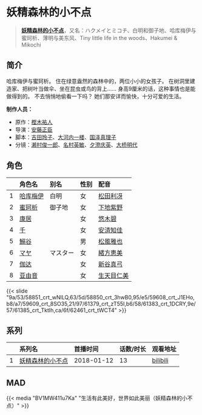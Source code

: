# 妖精森林的小不点


> <u>**[妖精森林的小不点](http://bgm.tv/subject/221726)**</u>，又名：ハクメイとミコチ、白明和御子地、哈库梅伊与蜜珂析、薄明与美东风、Tiny little life in the woods、Hakumei &amp; Mikochi

## 简介


哈库梅伊与蜜珂析。
住在绿意盎然的森林中的，两位小小的女孩子。
在树洞里建造家、把树叶当做伞、坐在昆虫或鸟的背上……
身高9厘米的话，这种事情也是能做得到的。
不去悄悄地偷看一下吗？
她们那安详而愉快，十分可爱的生活。

**制作人员：**
- 原作：[樫木祐人](http://bgm.tv/person/16196)
- 导演：[安藤正臣](http://bgm.tv/person/12276)
- 脚本：[吉田玲子](http://bgm.tv/person/508)、[大河内一楼](http://bgm.tv/person/389)、[国泽真理子](http://bgm.tv/person/3715)
- 分镜：[濑村俊一郎](http://bgm.tv/person/36783)、[名村英敏](http://bgm.tv/person/21329)、[夕澄庆英](http://bgm.tv/person/12296)、[大桥明代](http://bgm.tv/person/12865)

## 角色

|     |   角色名   |   别名  | 性别 |  配音  |
|:--- |:------  |:----      |:---  |:--   |
| 1 | [哈库梅伊](http://bgm.tv/character/58851) | 白明 | 女 | [松田利冴](http://bgm.tv/person/18732) |
| 2 | [蜜珂析](http://bgm.tv/character/58850) | 御子地 | 女 | [下地紫野](http://bgm.tv/person/14554) |
| 3 | [康居](http://bgm.tv/character/59608) |  | 女 | [悠木碧](http://bgm.tv/person/5076) |
| 4 | [千](http://bgm.tv/character/59609) |  | 女 | [安済知佳](http://bgm.tv/person/11485) |
| 5 | [鰯谷](http://bgm.tv/character/61379) |  | 男 | [松風雅也](http://bgm.tv/person/4758) |
| 6 | [マヤ](http://bgm.tv/character/61383) | マスター | 女 | [緒方恵美](http://bgm.tv/person/4054) |
| 7 | [伽达](http://bgm.tv/character/61385) |  | 女 | [新谷真弓](http://bgm.tv/person/4318) |
| 8 | [亚由音](http://bgm.tv/character/62461) |  | 女 | [生天目仁美](http://bgm.tv/person/4394) |

{{< slide "9a/53/58851_crt_wNlLQ,63/5d/58850_crt_3hwB0,95/e5/59608_crt_J1EHo,b8/a7/59609_crt_8SO35,21/97/61379_crt_zT55I,b6/58/61383_crt_1DCRY,9e/57/61385_crt_TktIh,ca/6f/62461_crt_tWCT4" >}}

## 系列

|     |   系列名   |   首播时间  | 话数/时长  | 观看地址 |
|:---  |:------    |:----      |:---       |:---  |
| 1 |[妖精森林的小不点](https://bgm.tv/subject/221726)| 2018-01-12 | 13 | [bilibili](https://www.bilibili.com/bangumi/play/ep184441)  |


## MAD

{{< media  "BV1MW411u7Ka" 
"生活有此美好，世界如此美丽（妖精森林的小不点）"  >}}
